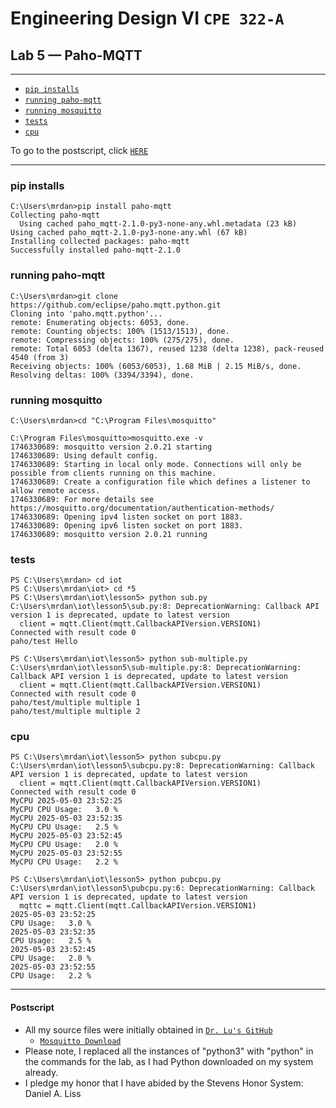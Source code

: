 # Engineering Design VI `CPE 322-A`
## Lab 5 — Paho-MQTT
---

- [`pip installs`](#1)
- [`running paho-mqtt`](#2)
- [`running mosquitto`](#3)
- [`tests`](#4)
- [`cpu`](#5)

To go to the postscript, click [`HERE`](#100)

---
<h3 id="1">pip installs</h3>

```
C:\Users\mrdan>pip install paho-mqtt
Collecting paho-mqtt
  Using cached paho_mqtt-2.1.0-py3-none-any.whl.metadata (23 kB)
Using cached paho_mqtt-2.1.0-py3-none-any.whl (67 kB)
Installing collected packages: paho-mqtt
Successfully installed paho-mqtt-2.1.0
```

<h3 id="2">running paho-mqtt</h3>

```
C:\Users\mrdan>git clone https://github.com/eclipse/paho.mqtt.python.git
Cloning into 'paho.mqtt.python'...
remote: Enumerating objects: 6053, done.
remote: Counting objects: 100% (1513/1513), done.
remote: Compressing objects: 100% (275/275), done.
remote: Total 6053 (delta 1367), reused 1238 (delta 1238), pack-reused 4540 (from 3)
Receiving objects: 100% (6053/6053), 1.68 MiB | 2.15 MiB/s, done.
Resolving deltas: 100% (3394/3394), done.
```

<h3 id="3">running mosquitto</h3>

```
C:\Users\mrdan>cd "C:\Program Files\mosquitto"

C:\Program Files\mosquitto>mosquitto.exe -v
1746330689: mosquitto version 2.0.21 starting
1746330689: Using default config.
1746330689: Starting in local only mode. Connections will only be possible from clients running on this machine.
1746330689: Create a configuration file which defines a listener to allow remote access.
1746330689: For more details see https://mosquitto.org/documentation/authentication-methods/
1746330689: Opening ipv4 listen socket on port 1883.
1746330689: Opening ipv6 listen socket on port 1883.
1746330689: mosquitto version 2.0.21 running
```

<h3 id="4">tests</h3>

```HELLOOOOO
PS C:\Users\mrdan> cd iot
PS C:\Users\mrdan\iot> cd *5
PS C:\Users\mrdan\iot\lesson5> python sub.py
C:\Users\mrdan\iot\lesson5\sub.py:8: DeprecationWarning: Callback API version 1 is deprecated, update to latest version
  client = mqtt.Client(mqtt.CallbackAPIVersion.VERSION1)
Connected with result code 0
paho/test Hello
```

```mult
PS C:\Users\mrdan\iot\lesson5> python sub-multiple.py
C:\Users\mrdan\iot\lesson5\sub-multiple.py:8: DeprecationWarning: Callback API version 1 is deprecated, update to latest version
  client = mqtt.Client(mqtt.CallbackAPIVersion.VERSION1)
Connected with result code 0
paho/test/multiple multiple 1
paho/test/multiple multiple 2
```


<h3 id="5">cpu</h3>


```
PS C:\Users\mrdan\iot\lesson5> python subcpu.py
C:\Users\mrdan\iot\lesson5\subcpu.py:8: DeprecationWarning: Callback API version 1 is deprecated, update to latest version
  client = mqtt.Client(mqtt.CallbackAPIVersion.VERSION1)
Connected with result code 0
MyCPU 2025-05-03 23:52:25
MyCPU CPU Usage:   3.0 %
MyCPU 2025-05-03 23:52:35
MyCPU CPU Usage:   2.5 %
MyCPU 2025-05-03 23:52:45
MyCPU CPU Usage:   2.0 %
MyCPU 2025-05-03 23:52:55
MyCPU CPU Usage:   2.2 %
```

```
PS C:\Users\mrdan\iot\lesson5> python pubcpu.py
C:\Users\mrdan\iot\lesson5\pubcpu.py:6: DeprecationWarning: Callback API version 1 is deprecated, update to latest version
  mqttc = mqtt.Client(mqtt.CallbackAPIVersion.VERSION1)
2025-05-03 23:52:25
CPU Usage:   3.0 %
2025-05-03 23:52:35
CPU Usage:   2.5 %
2025-05-03 23:52:45
CPU Usage:   2.0 %
2025-05-03 23:52:55
CPU Usage:   2.2 %
```

---
<h4 id="100">Postscript</h4>

- All my source files were initially obtained in [`Dr. Lu's GitHub`](https://github.com/kevinwlu/iot/tree/master/lesson5)
  - [`Mosquitto Download`](https://mosquitto.org/download/)
- Please note, I replaced all the instances of "python3" with "python" in the commands for the lab, as I had Python downloaded on my system already.
- I pledge my honor that I have abided by the Stevens Honor System: Daniel A. Liss
